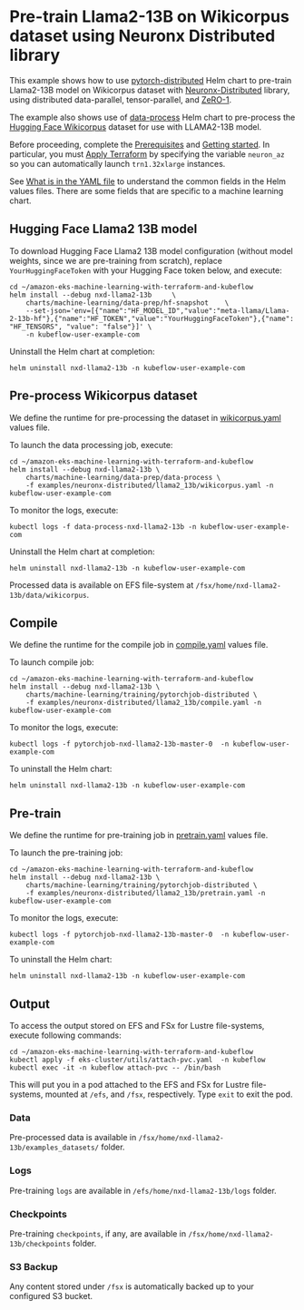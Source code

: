# Pre-train Llama2-13B on Wikicorpus dataset using Neuronx Distributed library

This example shows how to use [pytorch-distributed](../../../charts/machine-learning/training/pytorchjob-elastic/Chart.yaml) Helm chart to pre-train Llama2-13B model on Wikicorpus dataset with [Neuronx-Distributed](https://github.com/aws-neuron/neuronx-distributed/tree/main) library, using distributed data-parallel, tensor-parallel, and [ZeRO-1](https://pytorch.org/tutorials/recipes/zero_redundancy_optimizer.html). 

The example also shows use of [data-process](../../../charts/machine-learning/data-prep/data-process/Chart.yaml) Helm chart to pre-process the [Hugging Face Wikicorpus](https://huggingface.co/datasets/wikicorpus) dataset for use with LLAMA2-13B model.

Before proceeding, complete the [Prerequisites](../../../README.md#prerequisites) and [Getting started](../../../README.md#getting-started). In particular, you must [Apply Terraform](../../../README.md#apply-terraform) by specifying the variable `neuron_az` so you can automatically launch `trn1.32xlarge` instances.

See [What is in the YAML file](../../../README.md#what-is-in-the-yaml-file) to understand the common fields in the Helm values files. There are some fields that are specific to a machine learning chart.

## Hugging Face Llama2 13B model

To download Hugging Face Llama2 13B model configuration (without model weights, since we are pre-training from scratch), replace `YourHuggingFaceToken` with your Hugging Face token below, and execute:

    cd ~/amazon-eks-machine-learning-with-terraform-and-kubeflow
    helm install --debug nxd-llama2-13b     \
        charts/machine-learning/data-prep/hf-snapshot    \
        --set-json='env=[{"name":"HF_MODEL_ID","value":"meta-llama/Llama-2-13b-hf"},{"name":"HF_TOKEN","value":"YourHuggingFaceToken"},{"name": "HF_TENSORS", "value": "false"}]' \
        -n kubeflow-user-example-com


Uninstall the Helm chart at completion:

    helm uninstall nxd-llama2-13b -n kubeflow-user-example-com

## Pre-process Wikicorpus dataset

We define the runtime for pre-processing the dataset in [wikicorpus.yaml](./wikicorpus.yaml) values file. 

To launch the data processing job, execute:

    cd ~/amazon-eks-machine-learning-with-terraform-and-kubeflow
    helm install --debug nxd-llama2-13b \
        charts/machine-learning/data-prep/data-process \
        -f examples/neuronx-distributed/llama2_13b/wikicorpus.yaml -n kubeflow-user-example-com

To monitor the logs, execute:

    kubectl logs -f data-process-nxd-llama2-13b -n kubeflow-user-example-com

Uninstall the Helm chart at completion:

    helm uninstall nxd-llama2-13b -n kubeflow-user-example-com

Processed data is available on EFS file-system at `/fsx/home/nxd-llama2-13b/data/wikicorpus`.

## Compile

We define the runtime for the compile job in [compile.yaml](./compile.yaml) values file. 

To launch compile job:

    cd ~/amazon-eks-machine-learning-with-terraform-and-kubeflow
    helm install --debug nxd-llama2-13b \
        charts/machine-learning/training/pytorchjob-distributed \
        -f examples/neuronx-distributed/llama2_13b/compile.yaml -n kubeflow-user-example-com

To monitor the logs, execute:

    kubectl logs -f pytorchjob-nxd-llama2-13b-master-0  -n kubeflow-user-example-com

To uninstall the Helm chart:

    helm uninstall nxd-llama2-13b -n kubeflow-user-example-com

## Pre-train

We define the runtime for pre-training job in [pretrain.yaml](./pretrain.yaml) values file. 

To launch the pre-training job:

    cd ~/amazon-eks-machine-learning-with-terraform-and-kubeflow
    helm install --debug nxd-llama2-13b \
        charts/machine-learning/training/pytorchjob-distributed \
        -f examples/neuronx-distributed/llama2_13b/pretrain.yaml -n kubeflow-user-example-com

To monitor the logs, execute:

    kubectl logs -f pytorchjob-nxd-llama2-13b-master-0  -n kubeflow-user-example-com

To uninstall the Helm chart:

    helm uninstall nxd-llama2-13b -n kubeflow-user-example-com

## Output

To access the output stored on EFS and FSx for Lustre file-systems, execute following commands:

    cd ~/amazon-eks-machine-learning-with-terraform-and-kubeflow
    kubectl apply -f eks-cluster/utils/attach-pvc.yaml  -n kubeflow
    kubectl exec -it -n kubeflow attach-pvc -- /bin/bash


This will put you in a pod attached to the  EFS and FSx for Lustre file-systems, mounted at `/efs`, and `/fsx`, respectively. Type `exit` to exit the pod.

### Data

Pre-processed data is available in `/fsx/home/nxd-llama2-13b/examples_datasets/` folder.

### Logs

Pre-training `logs` are available in `/efs/home/nxd-llama2-13b/logs` folder. 

### Checkpoints

Pre-training `checkpoints`, if any, are available in `/fsx/home/nxd-llama2-13b/checkpoints` folder. 

### S3 Backup

Any content stored under `/fsx` is automatically backed up to your configured S3 bucket.